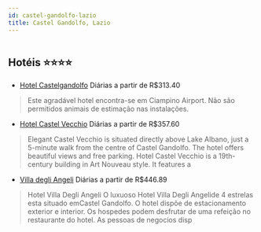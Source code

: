 ```yaml
---
id: castel-gandolfo-lazio
title: Castel Gandolfo, Lazio
---
```


<center><img src="http://photos.hotelbeds.com/giata/33/336951/336951a_hb_a_017.jpg" alt="" /></center>


## Hotéis ⭐️⭐️⭐️⭐️

-    [Hotel Castelgandolfo](https://www.hurb.com/aud/https://www.hurb.com/hoteis/castel-gandolfo/hotel-castelgandolfo-JNP-JP999283?cmp=18055) Diárias a partir de R$313.40
   > Este agradável hotel encontra-se em Ciampino Airport. Não são permitidos animais de estimação nas instalações. 
-    [Hotel Castel Vecchio](https://www.hurb.com/aud/https://www.hurb.com/hoteis/castel-gandolfo/hotel-castel-vecchio-JNP-JP973006?cmp=18055) Diárias a partir de R$357.60
   > Elegant Castel Vecchio is situated directly above Lake Albano, just a 5-minute walk from the centre of Castel Gandolfo. The hotel offers beautiful views and free parking.  Hotel Castel Vecchio is a 19th-century building in Art Nouveau style. It features a
-    [Villa degli Angeli](https://www.hurb.com/aud/https://www.hurb.com/hoteis/castel-gandolfo/villa-degli-angeli-JNP-JP361615?cmp=18055) Diárias a partir de R$446.89
   > Hotel Villa Degli Angeli O luxuoso Hotel Villa Degli Angelide 4 estrelas esta situado emCastel Gandolfo. O hotel dispõe de estacionamento exterior e interior. Os hospedes podem desfrutar de uma refeição no restaurante do hotel. As pessoas de negocios disp
